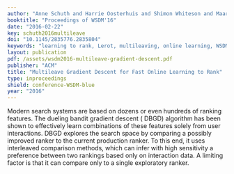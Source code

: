 ```yaml
---
author: "Anne Schuth and Harrie Oosterhuis and Shimon Whiteson and Maarten de Rijke"
booktitle: "Proceedings of WSDM'16"
date: "2016-02-22"
key: schuth2016multileave
doi: "10.1145/2835776.2835804"
keywords: "learning to rank, Lerot, multileaving, online learning, WSDM"
layout: publication
pdf: /assets/wsdm2016-multileave-gradient-descent.pdf
publisher: "ACM"
title: "Multileave Gradient Descent for Fast Online Learning to Rank"
type: inproceedings
shield: conference-WSDM-blue
year: "2016"
---
```


Modern search systems are based on dozens or even hundreds of ranking features. The dueling bandit gradient descent (
DBGD) algorithm has been shown to effectively learn combinations of these features solely from user interactions. DBGD
explores the search space by comparing a possibly improved ranker to the current production ranker. To this end, it uses
interleaved comparison methods, which can infer with high sensitivity a preference between two rankings based only on
interaction data. A limiting factor is that it can compare only to a single exploratory ranker.

